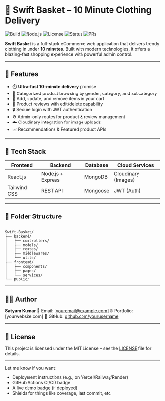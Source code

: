 


# 🛒 Swift Basket – 10 Minute Clothing Delivery

![Build](https://img.shields.io/badge/build-passing-brightgreen?style=flat-square)
![Node.js](https://img.shields.io/badge/Node.js-18.x-blue?style=flat-square)
![License](https://img.shields.io/badge/License-MIT-yellow.svg?style=flat-square)
![Status](https://img.shields.io/badge/status-active-success?style=flat-square)
![PRs](https://img.shields.io/badge/PRs-welcome-brightgreen?style=flat-square)

**Swift Basket** is a full-stack eCommerce web application that delivers trendy clothing in under **10 minutes**. Built with modern technologies, it offers a blazing-fast shopping experience with powerful admin control.

---

## 🚀 Features

- ⏱️ **Ultra-fast 10-minute delivery** promise
- 👕 Categorized product browsing by gender, category, and subcategory
- 🛒 Add, update, and remove items in your cart
- 💬 Product reviews with edit/delete capability
- 🔒 Secure login with JWT authentication
- ⚙️ Admin-only routes for product & review management
- ☁️ Cloudinary integration for image uploads
- 📈 Recommendations & Featured product APIs

---

## 🧩 Tech Stack

| Frontend      | Backend         | Database   | Cloud Services   |
|---------------|-----------------|------------|------------------|
| React.js      | Node.js + Express | MongoDB    | Cloudinary (Images) |
| Tailwind CSS  | REST API        | Mongoose   | JWT (Auth)        |

---

## 📁 Folder Structure

```

Swift-Basket/
├── backend/
│   ├── controllers/
│   ├── models/
│   ├── routes/
│   ├── middlewares/
│   └── utils/
├── frontend/
│   ├── components/
│   ├── pages/
│   └── services/
└── public/

````

---



## 👨‍💻 Author

**Satyam Kumar**
📧 Email: \[[youremail@example.com](mailto:youremail@example.com)]
🌐 Portfolio: \[yourwebsite.com]
🐙 GitHub: [github.com/yourusername](https://github.com/yourusername)

---

## 📜 License

This project is licensed under the MIT License – see the [LICENSE](LICENSE) file for details.



---

Let me know if you want:

- Deployment instructions (e.g., on Vercel/Railway/Render)
- GitHub Actions CI/CD badge  
- A live demo badge (if deployed)  
- Shields for things like coverage, last commit, etc.

